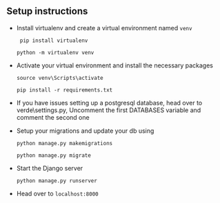 Setup instructions
-------------------


- Install virtualenv and create a virtual environment named `venv`
  
    ` pip install virtualenv`
    
    `python -m virtualenv venv`

- Activate your virtual environment and install the necessary packages

    `source venv\Scripts\activate`

    `pip install -r requirements.txt`

- If you have issues setting up a postgresql database,  head over to verde\settings.py, Uncomment the first DATABASES variable and comment the second one

- Setup your migrations and update your db using

    `python manage.py makemigrations`

    `python manage.py migrate`

- Start the Django server

    `python manage.py runserver`

- Head over to `localhost:8000`
